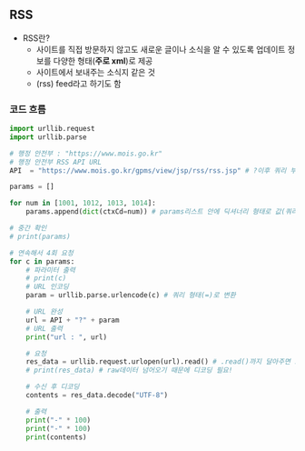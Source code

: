 ## RSS

- RSS란?
    - 사이트를 직접 방문하지 않고도 새로운 글이나 소식을 알 수 있도록 업데이트 정보를 다양한 형태(**주로 xml**)로 제공
    - 사이트에서 보내주는 소식지 같은 것
    - (rss) feed라고 하기도 함

### 코드 흐름
```py
import urllib.request
import urllib.parse

# 행정 안전부 : "https://www.mois.go.kr"
# 행정 안전부 RSS API URL
API  = "https://www.mois.go.kr/gpms/view/jsp/rss/rss.jsp" # ?이후 쿼리 부분은 계속 바뀌기 때문에 동적으로 만들어줌

params = []

for num in [1001, 1012, 1013, 1014]:
    params.append(dict(ctxCd=num)) # params리스트 안에 딕셔너리 형태로 값(쿼리) 넣어줌

# 중간 확인
# print(params)

# 연속해서 4회 요청
for c in params:
    # 파라미터 출력
    # print(c)
    # URL 인코딩
    param = urllib.parse.urlencode(c) # 쿼리 형태(=)로 변환

    # URL 완성
    url = API + "?" + param
    # URL 출력
    print("url : ", url)

    # 요청
    res_data = urllib.request.urlopen(url).read() # .read()까지 달아주면 요청하는 동시에 데이터 읽어옴!
    # print(res_data) # raw데이터 넘어오기 때문에 디코딩 필요! 

    # 수신 후 디코딩
    contents = res_data.decode("UTF-8")

    # 출력
    print("-" * 100)
    print("-" * 100)
    print(contents)

```
